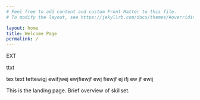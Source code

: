 ```yaml
---
# Feel free to add content and custom Front Matter to this file.
# To modify the layout, see https://jekyllrb.com/docs/themes/#overriding-theme-defaults

layout: home
title: Welcome Page
permalink: /
---
```

EXT

ttxt

tex 
text
 tettewigj ewifjwej
 ewjfiewjf
 ewj fiewjf
 ej ifj ew
 jf
 ewij 
  
This is the landing page. Brief overview of skillset.